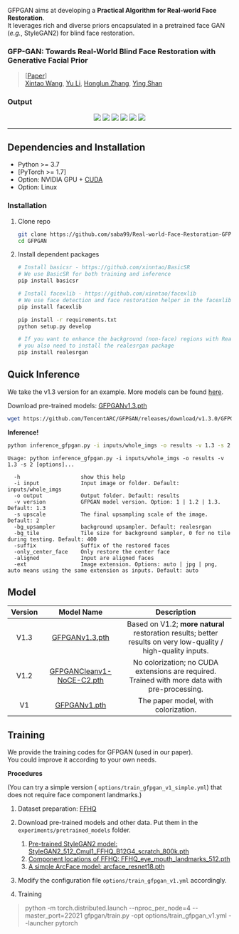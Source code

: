

GFPGAN aims at developing a **Practical Algorithm for Real-world Face Restoration**.<br>
It leverages rich and diverse priors encapsulated in a pretrained face GAN (*e.g.*, StyleGAN2) for blind face restoration.


### GFP-GAN: Towards Real-World Blind Face Restoration with Generative Facial Prior

> [[Paper](https://arxiv.org/abs/2101.04061)]  <br>
> [Xintao Wang](https://xinntao.github.io/), [Yu Li](https://yu-li.github.io/), [Honglun Zhang](https://scholar.google.com/citations?hl=en&user=KjQLROoAAAAJ), [Ying Shan](https://scholar.google.com/citations?user=4oXBp9UAAAAJ&hl=en) <br>

### Output
<p align="center">
  
  <img src="output/download (1).png">
  <img src="output/download (5).png">
  <img src="output/download (9).png">
  <img src="output/download (6).png">
  <img src="output/download (7).png">
  <img src="output/download (8).png">
</p>

---

##  Dependencies and Installation

- Python >= 3.7 
- [PyTorch >= 1.7]
- Option: NVIDIA GPU + [CUDA](https://developer.nvidia.com/cuda-downloads)
- Option: Linux

### Installation
1. Clone repo

    ```bash
    git clone https://github.com/saba99/Real-world-Face-Restoration-GFPGAN.git
    cd GFPGAN
    ```

1. Install dependent packages

    ```bash
    # Install basicsr - https://github.com/xinntao/BasicSR
    # We use BasicSR for both training and inference
    pip install basicsr

    # Install facexlib - https://github.com/xinntao/facexlib
    # We use face detection and face restoration helper in the facexlib package
    pip install facexlib

    pip install -r requirements.txt
    python setup.py develop

    # If you want to enhance the background (non-face) regions with Real-ESRGAN,
    # you also need to install the realesrgan package
    pip install realesrgan
    ```

## Quick Inference

We take the v1.3 version for an example. More models can be found [here](#european_castle-model-zoo).

Download pre-trained models: [GFPGANv1.3.pth](https://github.com/TencentARC/GFPGAN/releases/download/v1.3.0/GFPGANv1.3.pth)

```bash
wget https://github.com/TencentARC/GFPGAN/releases/download/v1.3.0/GFPGANv1.3.pth -P experiments/pretrained_models
```

**Inference!**

```bash
python inference_gfpgan.py -i inputs/whole_imgs -o results -v 1.3 -s 2
```

```console
Usage: python inference_gfpgan.py -i inputs/whole_imgs -o results -v 1.3 -s 2 [options]...

  -h                   show this help
  -i input             Input image or folder. Default: inputs/whole_imgs
  -o output            Output folder. Default: results
  -v version           GFPGAN model version. Option: 1 | 1.2 | 1.3. Default: 1.3
  -s upscale           The final upsampling scale of the image. Default: 2
  -bg_upsampler        background upsampler. Default: realesrgan
  -bg_tile             Tile size for background sampler, 0 for no tile during testing. Default: 400
  -suffix              Suffix of the restored faces
  -only_center_face    Only restore the center face
  -aligned             Input are aligned faces
  -ext                 Image extension. Options: auto | jpg | png, auto means using the same extension as inputs. Default: auto
```

##  Model 

| Version | Model Name  | Description |
| :---: | :---:        |     :---:      |
| V1.3 | [GFPGANv1.3.pth](https://github.com/TencentARC/GFPGAN/releases/download/v1.3.0/GFPGANv1.3.pth) | Based on V1.2; **more natural** restoration results; better results on very low-quality / high-quality inputs. |
| V1.2 | [GFPGANCleanv1-NoCE-C2.pth](https://github.com/TencentARC/GFPGAN/releases/download/v0.2.0/GFPGANCleanv1-NoCE-C2.pth) | No colorization; no CUDA extensions are required. Trained with more data with pre-processing. |
| V1 | [GFPGANv1.pth](https://github.com/TencentARC/GFPGAN/releases/download/v0.1.0/GFPGANv1.pth) | The paper model, with colorization. |

## Training

We provide the training codes for GFPGAN (used in our paper). <br>
You could improve it according to your own needs.


**Procedures**

(You can try a simple version ( `options/train_gfpgan_v1_simple.yml`) that does not require face component landmarks.)

1. Dataset preparation: [FFHQ](https://github.com/NVlabs/ffhq-dataset)

1. Download pre-trained models and other data. Put them in the `experiments/pretrained_models` folder.
    1. [Pre-trained StyleGAN2 model: StyleGAN2_512_Cmul1_FFHQ_B12G4_scratch_800k.pth](https://github.com/TencentARC/GFPGAN/releases/download/v0.1.0/StyleGAN2_512_Cmul1_FFHQ_B12G4_scratch_800k.pth)
    1. [Component locations of FFHQ: FFHQ_eye_mouth_landmarks_512.pth](https://github.com/TencentARC/GFPGAN/releases/download/v0.1.0/FFHQ_eye_mouth_landmarks_512.pth)
    1. [A simple ArcFace model: arcface_resnet18.pth](https://github.com/TencentARC/GFPGAN/releases/download/v0.1.0/arcface_resnet18.pth)

1. Modify the configuration file `options/train_gfpgan_v1.yml` accordingly.

1. Training

> python -m torch.distributed.launch --nproc_per_node=4 --master_port=22021 gfpgan/train.py -opt options/train_gfpgan_v1.yml --launcher pytorch


